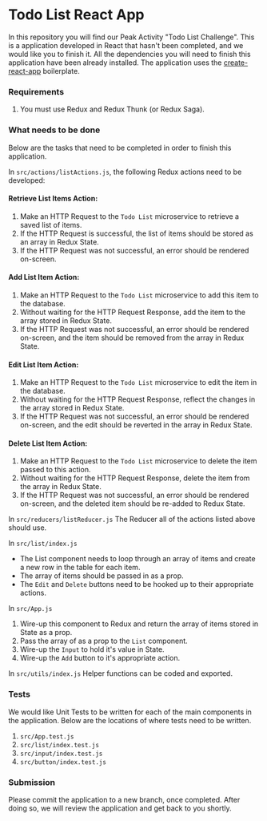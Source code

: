 # Todo List React App
In this repository you will find our Peak Activity "Todo List Challenge". This is a application developed in React that hasn't been completed, and we would like you to finish it. All the dependencies you will need to finish this application have been already installed. The application uses the [create-react-app](https://github.com/facebook/create-react-app) boilerplate.

### Requirements
1. You must use Redux and Redux Thunk (or Redux Saga).

### What needs to be done
Below are the tasks that need to be completed in order to finish this application.

In `src/actions/listActions.js`, the following Redux actions need to be developed:
#### Retrieve List Items Action:
1. Make an HTTP Request to the `Todo List` microservice to retrieve a saved list of items.
2. If the HTTP Request is successful, the list of items should be stored as an array in Redux State.
3. If the HTTP Request was not successful, an error should be rendered on-screen.

#### Add List Item Action:
1. Make an HTTP Request to the `Todo List` microservice to add this item to the database.
2. Without waiting for the HTTP Request Response, add the item to the array stored in Redux State.
3. If the HTTP Request was not successful, an error should be rendered on-screen, and the item should be removed from the array in Redux State.

#### Edit List Item Action:
1. Make an HTTP Request to the `Todo List` microservice to edit the item in the database.
2. Without waiting for the HTTP Request Response, reflect the changes in the array stored in Redux State.
3. If the HTTP Request was not successful, an error should be rendered on-screen, and the edit should be reverted in the array in Redux State.

#### Delete List Item Action:
1. Make an HTTP Request to the `Todo List` microservice to delete the item passed to this action.
2. Without waiting for the HTTP Request Response, delete the item from the array in Redux State.
3. If the HTTP Request was not successful, an error should be rendered on-screen, and the deleted item should be re-added to Redux State.

In `src/reducers/listReducer.js` The Reducer all of the actions listed above should use.

In `src/list/index.js`
 - The List component needs to loop through an array of items and create a new row in the table for each item.
 - The array of items should be passed in as a prop.
 - The `Edit` and `Delete` buttons need to be hooked up to their appropriate actions.

In `src/App.js`
1. Wire-up this component to Redux and return the array of items stored in State as a prop.
2. Pass the array of as a prop to the `List` component.
3. Wire-up the `Input` to hold it's value in State.
4. Wire-up the `Add` button to it's appropriate action.

In `src/utils/index.js` Helper functions can be coded and exported.

### Tests
We would like Unit Tests to be written for each of the main components in the application. Below are the locations of where tests need to be written.
1. `src/App.test.js`
2. `src/list/index.test.js`
3. `src/input/index.test.js`
4. `src/button/index.test.js`

### Submission
Please commit the application to a new branch, once completed. After doing so, we will review the application and get back to you shortly.